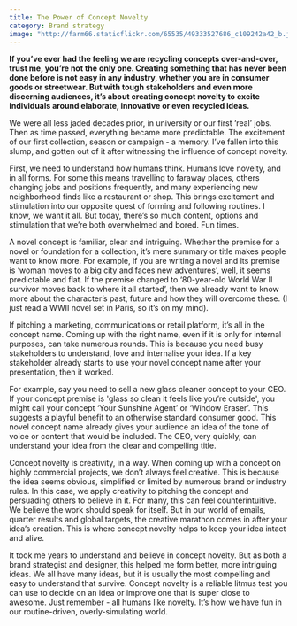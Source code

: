 ```yaml
---
title: The Power of Concept Novelty
category: Brand strategy
image: "http://farm66.staticflickr.com/65535/49333527686_c109242a42_b.jpg"
---
```


**If you’ve ever had the feeling we are recycling concepts over-and-over, trust me, you’re not the only one. Creating something that has never been done before is not easy in any industry, whether you are in consumer goods or streetwear. But with tough stakeholders and even more discerning audiences, it’s about creating concept novelty to excite individuals around elaborate, innovative or even recycled ideas.** 

We were all less jaded decades prior, in university or our first ‘real’ jobs. Then as time passed, everything became more predictable. The excitement of our first collection, season or campaign - a memory. I’ve fallen into this slump, and gotten out of it after witnessing the influence of concept novelty. 

First, we need to understand how humans think. Humans love novelty, and in all forms. For some this means travelling to faraway places, others changing jobs and positions frequently, and many experiencing new neighborhood finds like a restaurant or shop. This brings excitement and stimulation into our opposite quest of forming and following routines. I know, we want it all. But today, there’s so much content, options and stimulation that we’re both overwhelmed and bored. Fun times. 

A novel concept is familiar, clear and intriguing. Whether the premise for a novel or foundation for a collection, it’s mere summary or title makes people want to know more. For example, if you are writing a novel and its premise is ‘woman moves to a big city and faces new adventures’, well, it seems predictable and flat. If the premise changed to ‘80-year-old World War II survivor moves back to where it all started’, then we already want to know more about the character’s past, future and how they will overcome these. (I just read a WWII novel set in Paris, so it’s on my mind).

If pitching a marketing, communications or retail platform, it’s all in the concept name. Coming up with the right name, even if it is only for internal purposes, can take numerous rounds. This is because you need busy stakeholders to understand, love and internalise your idea. If a key stakeholder already starts to use your novel concept name after your presentation, then it worked.

For example, say you need to sell a new glass cleaner concept to your CEO. If your concept premise is 'glass so clean it feels like you’re outside', you might call your concept ‘Your Sunshine Agent’ or ‘Window Eraser’. This suggests a playful benefit to an otherwise standard consumer good. This novel concept name already gives your audience an idea of the tone of voice or content that would be included. The CEO, very quickly, can understand your idea from the clear and compelling title.

Concept novelty is creativity, in a way. When coming up with a concept on highly commercial projects, we don’t always feel creative. This is because the idea seems obvious, simplified or limited by numerous brand or industry rules. In this case, we apply creativity to pitching the concept and persuading others to believe in it. For many, this can feel counterintuitive. We believe the work should speak for itself. But in our world of emails, quarter results and global targets, the creative marathon comes in after your idea’s creation. This is where concept novelty helps to keep your idea intact and alive.

It took me years to understand and believe in concept novelty. But as both a brand strategist and designer, this helped me form better, more intriguing ideas. We all have many ideas, but it is usually the most compelling and easy to understand that survive. Concept novelty is a reliable litmus test you can use to decide on an idea or improve one that is super close to awesome. Just remember - all humans like novelty. It’s how we have fun in our routine-driven, overly-simulating world.